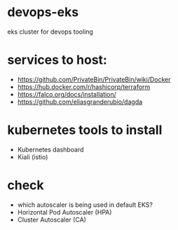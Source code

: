 # devops-eks
eks cluster for devops tooling

# services to host:

- https://github.com/PrivateBin/PrivateBin/wiki/Docker
- https://hub.docker.com/r/hashicorp/terraform
- https://falco.org/docs/installation/
- https://github.com/eliasgranderubio/dagda

# kubernetes tools to install
 
 - Kubernetes dashboard
 - Kiali (istio)
 
 # check
 - which autoscaler is being used in default EKS?
  - Horizontal Pod Autoscaler (HPA)
  - Cluster Autoscaler (CA)
